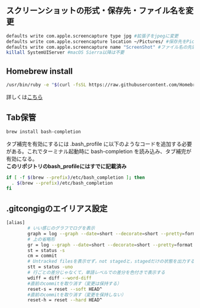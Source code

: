 ## スクリーンショットの形式・保存先・ファイル名を変更
```bash
defaults write com.apple.screencapture type jpg #拡張子をjpegに変更
defaults write com.apple.screencapture location ~/Pictures/ #保存先をPicturesに変更
defaults write com.apple.screencapture name "ScreenShot" #ファイル名の先頭文字をScreenShotに変更
killall SystemUIServer #macOS Sierra以降は不要
```

## Homebrew install
```bash
/usr/bin/ruby -e "$(curl -fsSL https://raw.githubusercontent.com/Homebrew/install/master/install)"
```
詳しくは[こちら](https://brew.sh/index_ja "こちら")

## Tab保管
```bash
brew install bash-completion
```
タブ補完を有効にするには .bash_profile に以下のようなコードを追加する必要がある。これでターミナル起動時に bash-completion を読み込み、タブ補完が有効になる。
<br>**このリポジトリのbash_profileにはすでに記載済み**
```bash
if [ -f $(brew --prefix)/etc/bash_completion ]; then
  . $(brew --prefix)/etc/bash_completion
fi
```

## .gitcongigのエイリアス設定
```bash
[alias]
        # いい感じのグラフでログを表示
        graph = log --graph --date=short --decorate=short --pretty=format:'%Cgreen%h %Creset%cd %Cblue%cn %Cred%d %Creset%s'
        # 上の省略形
        gr = log --graph --date=short --decorate=short --pretty=format:'%Cgreen%h %Creset%cd %Cblue%cn %Cred%d %Creset%s'
        st = status -s
        cm = commit
        # Untracked filesを表示せず，not stagedと，stagedだけの状態を出力する
        stt = status -uno
        # 行ごとの差分じゃなくて，単語レベルでの差分を色付きで表示する
        wdiff = diff --word-diff
        #直前のcommitを取り消す（変更は保持する）
        reset-s = reset --soft HEAD^
        #直前のcommitを取り消す（変更を保持しない）
        reset-h = reset --hard HEAD^
```
